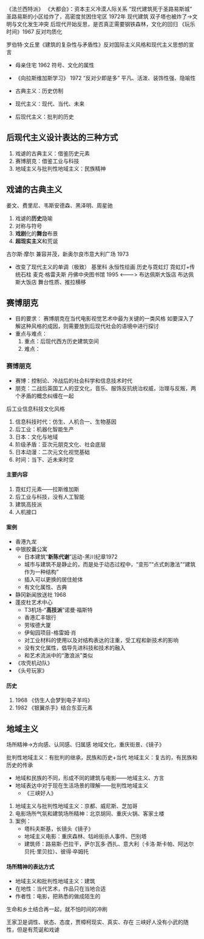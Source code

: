 《法兰西特派》
《大都会》：资本主义冷漠人际关系
“现代建筑死于圣路易斯城” 圣路易斯的小区给炸了，高密度贫困住宅区 1972年
现代建筑 双子塔也被炸了->文明与文化发生冲突
后现代开始反思，是否真正需要钢铁森林，文化的回归 《玩乐时间》1967
反对均质化

罗伯特·文丘里《建筑的复杂性与矛盾性》反对国际主义风格和现代主义思想的宣言
- 母亲住宅 1962 符号、文化的属性
- 《向拉斯维加斯学习》 1972 “反对少即是多” 平凡、活泼、装饰性强、隐喻性 

- 古典主义：历史仿制
- 现代主义：现代、当代、未来
- 后现代主义：批判的历史

## 后现代主义设计表达的三种方式

1. 戏谑的古典主义：借鉴历史元素
2. 赛博朋克：借鉴工业与科技
3. 地域主义与批判性地域主义：民族精神

## 戏谑的古典主义

姜文、费里尼、韦斯安德森、黑泽明、周星驰

1. 戏谑的**历史**隐喻
2. 对称与符号
3. **戏剧**化的**舞台**布景
4. **超现实主义**和荒诞

古尔斯·摩尔 兼容并茂，新奥尔良市意大利广场 1973
 - 改变了现代主义的单调（极致）
基里科 永恒性绘画
历史与霓虹灯 霓虹灯+传统石柱
麦克·格雷夫斯 丹佛中央图书馆 1995 <---> 布达佩斯大饭店
布达佩斯大饭店 舞台性质、推拉横移

## 赛博朋克

- 目的要求：
赛博朋克在当代电影视觉艺术中最为关键的一类风格
如要深入了解这种风格的成因，则需要放到后现代社会的语境中进行探讨
- 重点与难点：
	1. 重点：后现代西方历史建筑空间
	2. 难点：

### 赛博朋克

- 赛博：控制论、冷战后的社会科学和信息技术时代
- 朋克：二战后英国工人的亚文化，音乐、服饰反抗统治权威，治理与反叛，两个矛盾的概念纠缠在一起

后工业信息科技文化风格
1. 信息科技时代：仿生、人机合一、生物基因
2. 后工业：机器化智能生产
3. 日本：文化与地域
4. 阶级矛盾：亚次元朋克文化、社会底层
5. 日本动漫：二次元文化视觉基础
6. 时间：当下、近未来时空

#### 主要内容

1. 霓虹灯元素——拉斯维加斯
2. 后工业与科技，没有人工智能
3. 建筑高技派
4. 人机接口

#### 案例

- 香港九龙
- 中银胶囊公寓
	- 日本建筑“**新陈代谢**”运动-黑川纪章1972
	-  城市与建筑不是静止的，而是处于动态过程中，“变形”“点式刺激法”“建筑作为一种结构”
	- 插入可以更换的居住舱体
	- 有文化属性、古典
- 静冈新闻放送社 1968
- 蓬皮杜艺术中心
	-  T3机场-“**高技派**”诺曼·福斯特
	- 香港汇丰银行
	- 劳埃德大厦
	- 伊甸园项目-格雷姆·肖 
	-  对工业材料的使用以及对结构表达的注重，受工程和新技术的影响
	- 没有文化属性，倡导先进科技和技术的融入
	- 和艺术流派中的“激浪派”类似
- 《攻壳机动队》
- 《头号玩家》


#### 历史

1. 1968 《仿生人会梦到电子羊吗》
2. 1982 《银翼杀手》结合东亚元素

## 地域主义

场所精神->方向感、认同感、归属感
地域文化，重庆街景、《镜子》

批判性地域主义：有批判的继承，民族和历史+当代
地域主义：复古的，有民族和历史的传承

- 地域和民族的不同，形成不同的建筑与电影——地域主义、方言
- 地域表达中对于现在生活场景的理解——批判性地域主义
	- 《三峡好人》

1. 地域主义与批判性地域主义：京都、威尼斯、芝加哥
2. 电影场所气氛和建筑场所精神：北京胡同、重庆火锅、客家土楼
3. 案例：
	- 塔科夫斯基，长镜头《镜子》
	- 地域主义电影：重庆森林、牯岭街杀人事件、巴别塔
	- 建筑师：路易斯·巴拉干，萨尔瓦多·西扎、意大利（卡洛·斯卡帕、阿达尔贝托·里贝拉）、彼得·卒姆托

#### 场所精神的表达方式

- 地域主义和批判性地域主义：建筑
- 在地性：当代艺术，作品只在当地合适
- 作者性：电影，把熟悉的做成陌生的

生命和乡土结合再一起，就不怕时间的冲刷

王家卫是调性、状态、态度，贾樟柯现实、真实、存在
三峡好人没有小武的随性，但是有荒诞和戏谑
